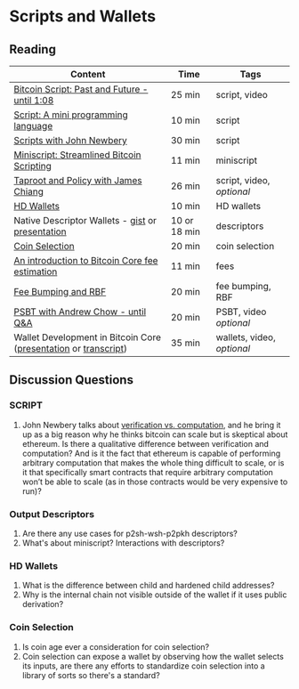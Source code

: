 # Scripts and Wallets

## Reading

| Content                                                              | Time  | Tags                    |
|----------------------------------------------------------------------|-------|-------------------------|
[Bitcoin Script: Past and Future - until 1:08](https://youtu.be/H-wH6mY9pZo?t=2549) | 25 min | script, video |
[Script: A mini programming language](https://learnmeabitcoin.com/technical/script) | 10 min | script |
[Scripts with John Newbery](https://diyhpl.us/wiki/transcripts/scalingbitcoin/tokyo-2018/edgedevplusplus/scripts-general-and-simple/) | 30 min | script |
[Miniscript: Streamlined Bitcoin Scripting](https://medium.com/blockstream/miniscript-bitcoin-scripting-3aeff3853620) | 11 min | miniscript |
[Taproot and Policy with James Chiang](https://youtu.be/EdRm_mnoCWc) | 26 min | script, video, _optional_ |
[HD Wallets](https://learnmeabitcoin.com/technical/hd-wallets) | 10 min | HD wallets |
Native Descriptor Wallets - [gist](https://gist.github.com/achow101/94d889715afd49181f8efdca1f9faa25) or [presentation](https://diyhpl.us/wiki/transcripts/advancing-bitcoin/2020/2020-02-06-andrew-chow-descriptor-wallets/) | 10 or 18 min | descriptors |
[Coin Selection](https://diyhpl.us/wiki/transcripts/scalingbitcoin/tokyo-2018/edgedevplusplus/coin-selection/) | 20 min | coin selection |
[An introduction to Bitcoin Core fee estimation](https://bitcointechtalk.com/an-introduction-to-bitcoin-core-fee-estimation-27920880ad0) | 11 min | fees |
[Fee Bumping and RBF](https://github.com/bitcoinops/scaling-book/blob/add_rbf/1.fee_bumping/fee_bumping.md) | 20 min | fee bumping, RBF |
[PSBT with Andrew Chow - until Q&A](https://youtu.be/H6xZSRDXUiU) | 20 min | PSBT, video _optional_ |
Wallet Development in Bitcoin Core ([presentation](https://youtu.be/j0V8elTzYAA) or [transcript](https://diyhpl.us/wiki/transcripts/scalingbitcoin/tel-aviv-2019/edgedevplusplus/wallet-architecture/)) | 35 min | wallets, video, _optional_ |

## Discussion Questions

### SCRIPT
1. John Newbery talks about [verification vs. computation](https://youtu.be/np-SCwkqVy4?t=934), and he bring it up as a big reason why he thinks bitcoin can scale but is skeptical about ethereum. Is there a qualitative difference between verification and computation? And is it the fact that ethereum is capable of performing arbitrary computation that makes the whole thing difficult to scale, or is it that specifically smart contracts that require arbitrary computation won’t be able to scale (as in those contracts would be very expensive to run)?

### Output Descriptors
1. Are there any use cases for p2sh-wsh-p2pkh descriptors?
1. What's about miniscript? Interactions with descriptors?

### HD Wallets
1. What is the difference between child and hardened child addresses?
1. Why is the internal chain not visible outside of the wallet if it uses public derivation?

### Coin Selection
1. Is coin age ever a consideration for coin selection?
1. Coin selection can expose a wallet by observing how the wallet selects its inputs, are there any efforts to standardize coin selection into a library of sorts so there's a standard?
